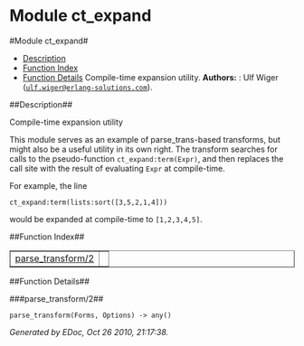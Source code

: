 Module ct_expand
================


#Module ct_expand#
* [Description](#description)
* [Function Index](#index)
* [Function Details](#functions)
Compile-time expansion utility.
__Authors:__ : Ulf Wiger ([`ulf.wiger@erlang-solutions.com`](mailto:ulf.wiger@erlang-solutions.com)).

##<a name="description">Description</a>##

Compile-time expansion utility
 
  
This module serves as an example of parse_trans-based transforms,
  but might also be a useful utility in its own right.
  The transform searches for calls to the pseudo-function
  `ct_expand:term(Expr)`, and then replaces the call site with the
  result of evaluating `Expr` at compile-time.
 
  
For example, the line
 
  
`ct_expand:term(lists:sort([3,5,2,1,4]))`
 
  would be expanded at compile-time to `[1,2,3,4,5]`.
 

##<a name="index">Function Index</a>##

<table width="100%" border="1" cellspacing="0" cellpadding="2" summary="function index"><tr><td valign="top"><a href="#parse_transform-2">parse_transform/2</a></td><td></td></tr></table>

<a name="functions"></a>


##Function Details##

<a name="parse_transform-2"></a>


###parse_transform/2##


`parse_transform(Forms, Options) -> any()`

_Generated by EDoc, Oct 26 2010, 21:17:38._